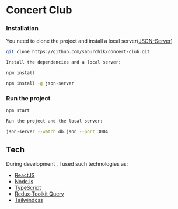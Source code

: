 # Concert Club

### Installation

You need to clone the project and install a local server([JSON-Server](https://github.com/typicode/json-server))

```sh
git clone https://github.com/saburchik/concert-club.git

Install the dependencies and a local server:

npm install

npm install -g json-server
```

### Run the project

```sh
npm start

Run the project and the local server:

json-server --watch db.json --port 3004
```

## Tech

During development , I used such technologies as:

- [ReactJS](https://reactjs.org/)
- [Node.js](https://nodejs.org/)
- [TypeScript](https://www.typescriptlang.org/)
- [Redux-Toolkit Query](https://redux-toolkit.js.org/)
- [Tailwindcss](https://tailwindcss.com/docs/installation)
